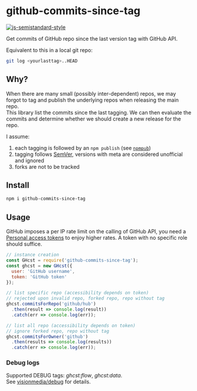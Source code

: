 # github-commits-since-tag

[![js-semistandard-style](https://cdn.rawgit.com/flet/semistandard/master/badge.svg)](https://github.com/Flet/semistandard)

Get commits of GitHub repo since the last version tag with GitHub API.  

Equivalent to this in a local git repo:
```sh
git log <yourlasttag>..HEAD
```

## Why?

When there are many small (possibly inter-dependent) repos, we may forgot to tag and publish the underlying repos when releasing the main repo.  
This library list the commits since the last tagging. We can then evaluate the commits and determine whether we should create a new release for the repo.

I assume:  
1. each tagging is followed by an `npm publish` (see [`npmpub`](https://gist.github.com/leesei/73f5d9d847ae47d05927))  
2. tagging follows [SemVer](http://semver.org/), versions with meta are considered unofficial and ignored  
3. forks are not to be tracked

## Install

```sh
npm i github-commits-since-tag
```

## Usage

GitHub imposes a per IP rate limit on the calling of GitHub API, you need a [Personal access tokens](https://github.com/settings/tokens) to enjoy higher rates. A token with no specific role should suffice.

```js
// instance creation
const GHcst = require('github-commits-since-tag');
const ghcst = new GHcst({
  user: 'GitHub username',
  token: 'GitHub token'
});

// list specific repo (accessibility depends on token)
// rejected upon invalid repo, forked repo, repo without tag
ghcst.commitsForRepo('github/hub')
  .then(result => console.log(result))
  .catch(err => console.log(err));

// list all repo (accessibility depends on token)
// ignore forked repo, repo without tag
ghcst.commitsForOwner('github')
  .then(results => console.log(results))
  .catch(err => console.log(err));
```

### Debug logs

Supported DEBUG tags: *ghcst:flow*, *ghcst:data*.  
See [visionmedia/debug](https://github.com/visionmedia/debug/) for details.
